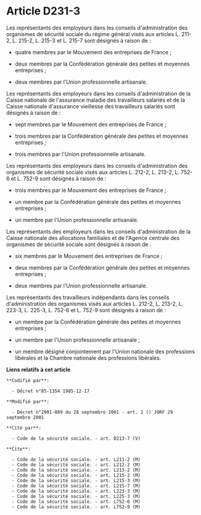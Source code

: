 # Article D231-3

Les représentants des employeurs dans les conseils d'administration des organismes de sécurité sociale du régime général
visés aux articles L. 211-2, L. 215-2, L. 215-3 et L. 215-7 sont désignés à raison de :

- quatre membres par le Mouvement des entreprises de France ;

- deux membres par la Confédération générale des petites et moyennes entreprises ;

- deux membres par l'Union professionnelle artisanale.

Les représentants des employeurs dans les conseils d'administration de la Caisse nationale de l'assurance maladie des
travailleurs salariés et de la Caisse nationale d'assurance vieillesse des travailleurs salariés sont désignés à raison de :

- sept membres par le Mouvement des entreprises de France ;

- trois membres par la Confédération générale des petites et moyennes entreprises ;

- trois membres par l'Union professionnelle artisanale.

Les représentants des employeurs dans les conseils d'administration des organismes de sécurité sociale visés aux articles L.
212-2, L. 213-2, L. 752-6 et L. 752-9 sont désignés à raison de :

- trois membres par le Mouvement des entreprises de France ;

- un membre par la Confédération générale des petites et moyennes entreprises ;

- un membre par l'Union professionnelle artisanale.

Les représentants des employeurs dans les conseils d'administration de la Caisse nationale des allocations familiales et de
l'Agence centrale des organismes de sécurité sociale sont désignés à raison de :

- six membres par le Mouvement des entreprises de France ;

- deux membres par la Confédération générale des petites et moyennes entreprises ;

- deux membres par l'Union professionnelle artisanale.

Les représentants des travailleurs indépendants dans les conseils d'administration des organismes visés aux articles L.
212-2, L. 213-2, L. 223-3, L. 225-3, L. 752-6 et L. 752-9 sont désignés à raison de :

- un membre par la Confédération générale des petites et moyennes entreprises ;

- un membre par l'Union professionnelle artisanale ;

- un membre désigné conjointement par l'Union nationale des professions libérales et la Chambre nationale des professions
libérales.

**Liens relatifs à cet article**

	**Codifié par**:

	  - Décret n°85-1354 1985-12-17

	**Modifié par**:

	  - Décret n°2001-889 du 28 septembre 2001 - art. 1 () JORF 29 septembre 2001

	**Cité par**:

	  - Code de la sécurité sociale. - art. D213-7 (V)

	**Cite**:

	  - Code de la sécurité sociale. - art. L211-2 (M)
	  - Code de la sécurité sociale. - art. L212-2 (M)
	  - Code de la sécurité sociale. - art. L213-2 (M)
	  - Code de la sécurité sociale. - art. L215-2 (M)
	  - Code de la sécurité sociale. - art. L215-3 (M)
	  - Code de la sécurité sociale. - art. L215-7 (M)
	  - Code de la sécurité sociale. - art. L223-3 (M)
	  - Code de la sécurité sociale. - art. L225-3 (M)
	  - Code de la sécurité sociale. - art. L752-6 (M)
	  - Code de la sécurité sociale. - art. L752-9 (M)
